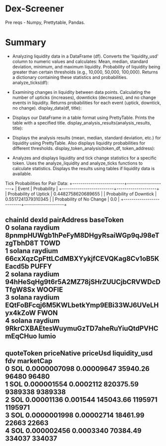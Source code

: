 # Dex-Screener
Pre reqs - Numpy, Prettytable, Pandas.

# Summary
- Analyzing liquidity data in a DataFrame (df).
Converts the 'liquidity_usd' column to numeric values and calculates:
Mean, median, standard deviation, minimum, and maximum liquidity.
Probability of liquidity being greater than certain thresholds (e.g., 10,000, 50,000, 100,000).
Returns a dictionary containing these statistics and probabilities.
analyze_ticks(df):

- Examining changes in liquidity between data points.
Calculating the number of upticks (increases), downticks (decreases), and no change events in liquidity.
Returns probabilities for each event (uptick, downtick, no change).
display_data(df, title):

- Displays our DataFrame in a table format using PrettyTable.
Prints the table with a specified title.
display_analysis_results(analysis_results, title):

- Displays the analysis results (mean, median, standard deviation, etc.) for liquidity using PrettyTable.
Also displays liquidity probabilities for different thresholds.
display_token_analysis(token_df, token_address):

- Analyzes and displays liquidity and tick change statistics for a specific token.
Uses the analyze_liquidity and analyze_ticks functions to calculate statistics.
Displays the results using tables if liquidity data is available.
    
Tick Probabilities for Pair Data:
+--------------------------+--------------------+
|          Event           |    Probability     |
+--------------------------+--------------------+
|  Probability of Uptick   | 0.4482758620689655 |
| Probability of Downtick  | 0.5517241379310345 |
| Probability of No Change |        0.0         |
+--------------------------+--------------------+

 chainId    dexId                                   pairAddress baseToken  \
0  solana  raydium  8pnmpHUWgb1hPeFyM8DHgyRsaiWGp9qJ98eTzgTbhD8T      TOWD   
1  solana  raydium  66cxXqzCpFttLCdMBXYykjfCEVQKag8Cv1oB5KEacd5b     PUFFY   
2  solana  raydium  94hHeSqHg9t6r5A2MZ78jSHrZUUCjbCRVWDcDTfgW8Sx    WOOFIE   
3  solana  raydium  EQtFoBFcqj6M5KWLbetkYmp9EBi33WJ6UVeLHyx4kZoW      FWON   
4  solana  raydium  9RkrCXBAEtesWuymuGzTD7aheRuYiuQtdPVHCmEqCHuo     lumio   
------
  quoteToken   priceNative    priceUsd  liquidity_usd      fdv  marketCap  
0        SOL  0.0000007098  0.00009647       35940.26    96480      96480  
1        SOL   0.000001554   0.0002112      820375.59  9389338    9389338  
2        SOL    0.00001136    0.001544      145043.66  1195971    1195971  
3        SOL  0.0000001998  0.00002714       18461.99    22663      22663  
4        SOL   0.000002456   0.0003340       70384.49   334037     334037  
------

